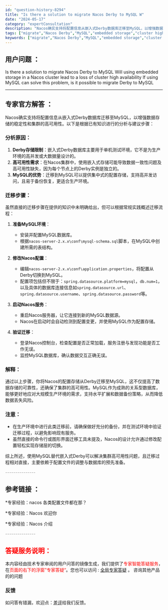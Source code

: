 ```yaml
---
id: "question-history-8294"
title: "Is there a solution to migrate Nacos Derby to MySQL W"
date: "2024-05-17"
category: "expertConsultation"
description: "Nacos确实支持将配置信息从嵌入式Derby数据库迁移至MySQL，以增强数据存储的稳定性和集群的高可用性。以下是根据已有知识进行的分析与建议步骤：### 分析原因：1. **Derby存储限制**：嵌入式Derby数据库主要用于单机测试环境，它不是为生产环境的高并发或大数据量设计的。2. **高"
tags: ["migrate","Nacos Derby","MySQL","embedded storage","cluster high availability","loss","MySQL","migrate","Derby","MySQL"]
keywords: ["migrate","Nacos Derby","MySQL","embedded storage","cluster high availability","loss","MySQL","migrate","Derby","MySQL"]
---
```


## 用户问题 ： 
 Is there a solution to migrate Nacos Derby to MySQL Will using embedded storage in a Nacos cluster lead to a loss of cluster high availability If using MySQL can solve this problem, is it possible to migrate Derby to MySQL  

---------------
## 专家官方解答 ：

Nacos确实支持将配置信息从嵌入式Derby数据库迁移至MySQL，以增强数据存储的稳定性和集群的高可用性。以下是根据已有知识进行的分析与建议步骤：

### 分析原因：

1. **Derby存储限制**：嵌入式Derby数据库主要用于单机测试环境，它不是为生产环境的高并发或大数据量设计的。
2. **高可用性需求**：在Nacos集群中，使用嵌入式存储可能导致数据一致性问题及高可用性缺失，因为每个节点上的Derby实例是独立的。
3. **MySQL的优势**：迁移到MySQL可以提供集中式的配置存储，支持高并发访问，且易于备份恢复，更适合生产环境。

### 迁移步骤：

虽然直接的迁移步骤在提供的知识中未明确给出，但可以根据常规实践概述迁移流程：

1. **准备MySQL环境**：
   - 安装并配置MySQL数据库。
   - 根据`nacos-server-2.x.x\conf\mysql-schema.sql`脚本，在MySQL中创建所需的表结构。

2. **修改Nacos配置**：
   - 编辑`nacos-server-2.x.x\conf\application.properties`，将配置从Derby切换到MySQL。
   - 配置项包括但不限于：`spring.datasource.platform=mysql`，`db.num=1`，以及具体的数据库连接信息如`spring.datasource.url`、`spring.datasource.username`、`spring.datasource.password`等。

3. **启动Nacos服务**：
   - 重启Nacos服务器，让它连接到新的MySQL数据源。
   - Nacos在启动时会自动检测到配置变更，并使用MySQL作为配置存储。

4. **验证迁移**：
   - 登录Nacos控制台，检查配置是否正常加载，服务注册与发现功能是否工作无误。
   - 监控MySQL数据库，确认数据交互正确无误。

### 解释：

通过以上步骤，你将Nacos的配置存储从Derby迁移至MySQL，这不仅提高了数据存储的可靠性，还确保了集群的高可用性。MySQL作为成熟的关系型数据库，能够更好地应对大规模生产环境的需求，支持水平扩展和数据备份策略，从而降低数据丢失风险。

### 注意：

- 在生产环境中进行此类迁移前，请确保做好充分的备份，并在测试环境中验证迁移过程，以避免影响现有服务。
- 虽然直接的命令行或图形界面迁移工具未提及，Nacos的设计允许通过修改配置轻松实现存储层的切换。

综上所述，使用MySQL替代嵌入式Derby可以解决集群高可用性问题，且迁移过程相对直接，主要依赖于配置文件的调整与数据库的预先准备。


<font color="#949494">---------------</font> 


## 参考链接 ：

*专家经验：nacos 各类配置文件都在那？ 
 
 *专家经验：Nacos 欢迎你 
 
 *专家经验：Nacos 介绍 


 <font color="#949494">---------------</font> 
 


## <font color="#FF0000">答疑服务说明：</font> 

本内容经由技术专家审阅的用户问答的镜像生成，我们提供了<font color="#FF0000">专家智能答疑服务</font>，在<font color="#FF0000">页面的右下的浮窗”专家答疑“</font>。您也可以访问 : [全局专家答疑](https://answer.opensource.alibaba.com/docs/intro) 。 咨询其他产品的的问题

### 反馈
如问答有错漏，欢迎点：[差评](https://ai.nacos.io/user/feedbackByEnhancerGradePOJOID?enhancerGradePOJOId=13633)给我们反馈。
